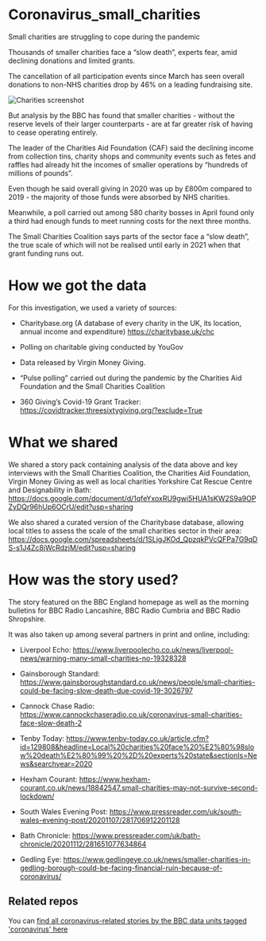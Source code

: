 # Coronavirus_small_charities

Small charities are struggling to cope during the pandemic

Thousands of smaller charities face a “slow death”, experts fear, amid declining donations and limited grants.

The cancellation of all participation events since March has seen overall donations to non-NHS charities drop by 46% on a leading fundraising site.

![Charities screenshot](https://user-images.githubusercontent.com/61186777/100229347-0090a000-2f1c-11eb-98c2-953d93802a7e.png)

But analysis by the BBC has found that smaller charities - without the reserve levels of their larger counterparts - are at far greater risk of having to cease operating entirely.

The leader of the Charities Aid Foundation (CAF) said the declining income from collection tins, charity shops and community events such as fetes and raffles had already hit the incomes of smaller operations by “hundreds of millions of pounds”.

Even though he said overall giving in 2020 was up by £800m compared to 2019 - the majority of those funds were absorbed by NHS charities. 

Meanwhile, a poll carried out among 580 charity bosses in April found only a third had enough funds to meet running costs for the next three months.

The Small Charities Coalition says parts of the sector face a “slow death”, the true scale of which will not be realised until early in 2021 when that grant funding runs out. 

# How we got the data
For this investigation, we used a variety of sources: 

- Charitybase.org (A database of every charity in the UK, its location, annual income and expenditure) https://charitybase.uk/chc

- Polling on charitable giving conducted by YouGov

- Data released by Virgin Money Giving.

- “Pulse polling” carried out during the pandemic by the Charities Aid Foundation and the Small Charities Coalition

- 360 Giving’s Covid-19 Grant Tracker: https://covidtracker.threesixtygiving.org/?exclude=True

# What we shared

We shared a story pack containing analysis of the data above and key interviews with the Small Charities Coalition, the Charities Aid Foundation, Virgin Money Giving as well as local charities Yorkshire Cat Rescue Centre and Designability in Bath: https://docs.google.com/document/d/1qfeYxoxRU9gwi5HUA1sKW2S9a9OPZyDQr96hUp6OCrU/edit?usp=sharing

We also shared a curated version of the Charitybase database, allowing local titles to assess the scale of the small charities sector in their area: https://docs.google.com/spreadsheets/d/1SLjgJKOd_QpzqkPVcQFPa7G9qDS-s1J4Zc8jWcRdzjM/edit?usp=sharing

# How was the story used?

The story featured on the BBC England homepage as well as the morning bulletins for BBC Radio Lancashire, BBC Radio Cumbria and BBC Radio Shropshire.

It was also taken up among several partners in print and online, including:

- Liverpool Echo: https://www.liverpoolecho.co.uk/news/liverpool-news/warning-many-small-charities-no-19328328

- Gainsborough Standard: https://www.gainsboroughstandard.co.uk/news/people/small-charities-could-be-facing-slow-death-due-covid-19-3026797

- Cannock Chase Radio: https://www.cannockchaseradio.co.uk/coronavirus-small-charities-face-slow-death-2

- Tenby Today: https://www.tenby-today.co.uk/article.cfm?id=129808&headline=Local%20charities%20face%20%E2%80%98slow%20death%E2%80%99%20%2D%20experts%20state&sectionIs=News&searchyear=2020

- Hexham Courant: https://www.hexham-courant.co.uk/news/18842547.small-charities-may-not-survive-second-lockdown/

- South Wales Evening Post: https://www.pressreader.com/uk/south-wales-evening-post/20201107/281706912201128

- Bath Chronicle: https://www.pressreader.com/uk/bath-chronicle/20201112/281651077634864

- Gedling Eye: https://www.gedlingeye.co.uk/news/smaller-charities-in-gedling-borough-could-be-facing-financial-ruin-because-of-coronavirus/

## Related repos

You can [find all coronavirus-related stories by the BBC data units tagged 'coronavirus' here](https://github.com/search?q=topic%3Acoronavirus+org%3ABBC-Data-Unit&type=Repositories)




